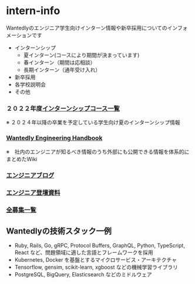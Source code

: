 # intern-info
Wantedlyのエンジニア学生向けインターン情報や新卒採用についてのインフォメーションです
- インターンシップ
  - 夏インターン(コースにより期間が決まっています)
  - 春インターン（期間は応相談）
  - 長期インターン（通年受け入れ）
- 新卒採用
- 各学校説明会
- その他

### ２０２２年度[インターンシップコース一覧](https://wantedlyinc.com/ja/summer_intern_2022)
※ ２０２４年以降の卒業を予定している学生向け夏のインターンシップ情報

### [Wantedly Engineering Handbook](https://docs.wantedly.dev/)
※　社内のエンジニアが知るべき情報のうち外部にも公開できる情報を体系的にまとめたWiki

### [エンジニアブログ](https://www.wantedly.com/stories/s/wantedly_engineers)

### [エンジニア登壇資料](https://wantedlyinc.com/ja/presentations)

### [全募集一覧](https://www.wantedly.com/companies/wantedly/projects)


## Wantedlyの技術スタック一例
- Ruby, Rails, Go, gRPC, Protocol Buffers, GraphQL, Python, TypeScript, React など、問題領域に適した言語とフレームワークを採用
- Kubernetes, Docker を基盤とするマイクロサービス・アーキテクチャ
- Tensorflow, gensim, scikit-learn, xgboost などの機械学習ライブラリ
- PostgreSQL, BigQuery, Elasticsearch などのミドルウェア

